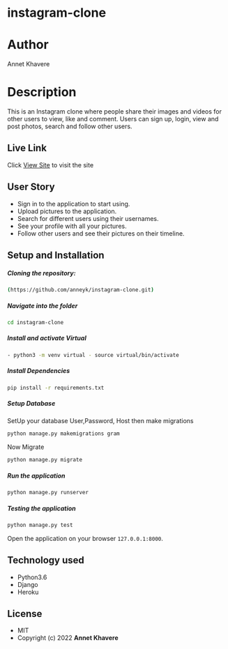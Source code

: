 # instagram-clone
# Author
  Annet Khavere  
  
# Description  
This is an  Instagram clone where people share their  images and videos for other users to view, like and comment.
Users can sign up, login, view and post photos, search and follow other users.
##  Live Link  
 Click [View Site](lagram.herokuapp.com/)  to visit the site
 
## User Story  
  
* Sign in to the application to start using.  
* Upload pictures to the application. 
* Search for different users using their usernames.  
* See your profile with all your pictures.  
* Follow other users and see their pictures on their timeline.  
  

  
## Setup and Installation   
  
##### Cloning the repository:  
 ```bash 
(https://github.com/anneyk/instagram-clone.git)
```
##### Navigate into the folder
 ```bash 
cd instagram-clone
```
##### Install and activate Virtual  
 ```bash 
- python3 -m venv virtual - source virtual/bin/activate  
```  
##### Install Dependencies  
 ```bash 
 pip install -r requirements.txt 
```  
 ##### Setup Database  
  SetUp your database User,Password, Host then make migrations  
 ```bash 
python manage.py makemigrations gram
 ``` 
 Now Migrate  
 ```bash 
 python manage.py migrate 
```
##### Run the application  
 ```bash 
 python manage.py runserver 
```
##### Testing the application  
 ```bash 
 python manage.py test 
```
Open the application on your browser `127.0.0.1:8000`.  
  
  
## Technology used  
  
* Python3.6
* Django
* Heroku


## License 

* MIT  
* Copyright (c) 2022 **Annet Khavere**
